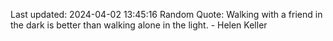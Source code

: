 Last updated: 2024-04-02 13:45:16
Random Quote: Walking with a friend in the dark is better than walking alone in the light. - Helen Keller